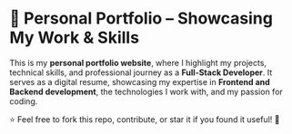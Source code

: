 # 🌟 Personal Portfolio – Showcasing My Work & Skills  

This is my **personal portfolio website**, where I highlight my projects, technical skills, and professional journey as a **Full-Stack Developer**. It serves as a digital resume, showcasing my expertise in **Frontend and Backend development**, the technologies I work with, and my passion for coding.  

⭐ Feel free to fork this repo, contribute, or star it if you found it useful! 🚀
